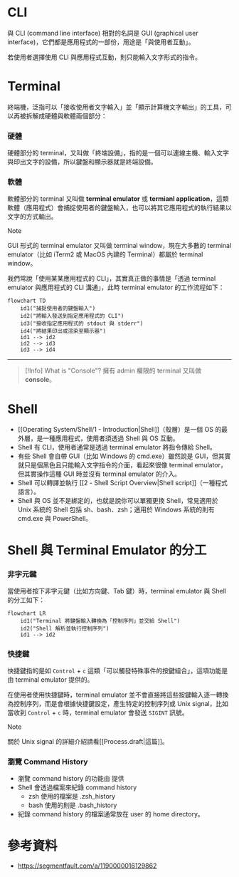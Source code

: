 # CLI

與 CLI (command line interface) 相對的名詞是 GUI (graphical user interface)，它們都是應用程式的一部份，用途是「與使用者互動」。

若使用者選擇使用 CLI 與應用程式互動，則只能輸入文字形式的指令。 

# Terminal

終端機，泛指可以「接收使用者文字輸入」並「顯示計算機文字輸出」的工具，可以再被拆解成硬體與軟體兩個部分：

### 硬體

硬體部分的 terminal，又叫做「終端設備」，指的是一個可以連線主機、輸入文字與印出文字的設備，所以鍵盤和顯示器就是終端設備。

### 軟體

軟體部分的 terminal 又叫做 **terminal emulator** 或 **termianl application**，這類軟體（應用程式）會捕捉使用者的鍵盤輸入，也可以將其它應用程式的執行結果以文字的方式輸出。

>[!Note]
>GUI 形式的 terminal emulator 又叫做 terminal window，現在大多數的 terminal emulator（比如 iTerm2 或 MacOS 內建的 Terminal）都屬於 terminal window。

我們常說「使用某某應用程式的 CLI」，其實真正做的事情是「透過 terminal emulator 與應用程式的 CLI 溝通」，此時 terminal emulator 的工作流程如下：

```mermaid
flowchart TD
    id1("捕捉使用者的鍵盤輸入")
    id2("將輸入發送到指定應用程式的 CLI")
    id3("接收指定應用程式的 stdout 與 stderr")
    id4("將結果印出或渲染至顯示器")
    id1 --> id2
    id2 --> id3
    id3 --> id4
```

---

>[!Info] What is "Console"?
>擁有 admin 權限的 terminal 又叫做 **console**。

# Shell

- [[Operating System/Shell/1 - Introduction|Shell]]（殼層）是一個 OS 的最外層，是一種應用程式，使用者須透過 Shell 與 OS 互動。
- Shell 有 CLI，使用者通常是透過 terminal emulator 將指令傳給 Shell。
- 有些 Shell 會自帶 GUI（比如 Windows 的 cmd.exe）雖然說是 GUI，但其實就只是個黑色且只能輸入文字指令的介面，看起來很像 terminal emulator，但其實操作這種 GUI 時並沒有 terminal emulator 的介入。
- Shell 可以轉譯並執行 [[2 - Shell Script Overview|Shell script]]（一種程式語言）。
- Shell 與 OS 並不是綁定的，也就是說你可以單獨更換 Shell，常見適用於 Unix 系統的 Shell 包括 sh、bash、zsh；適用於 Windows 系統的則有 cmd.exe 與 PowerShell。

# Shell 與 Terminal Emulator 的分工

### 非字元鍵

當使用者按下非字元鍵（比如方向鍵、Tab 鍵）時，terminal emulator 與 Shell 的分工如下：

```mermaid
flowchart LR
    id1("Terminal 將鍵盤輸入轉換為「控制序列」並交給 Shell")
    id2("Shell 解析並執行控制序列")
    id1 --> id2
```

### 快捷鍵

快捷鍵指的是如 `Control` + `c` 這類「可以觸發特殊事件的按鍵組合」，這項功能是由 terminal emulator 提供的。

在使用者使用快捷鍵時，terminal emulator 並不會直接將這些按鍵輸入逐一轉換為控制序列，而是會根據快捷鍵設定，產生特定的控制序列或 Unix signal，比如當收到  `Control` + `c` 時，terminal emulator 會發送 `SIGINT` 訊號。

>[!Note]
>關於 Unix signal 的詳細介紹請看[[Process.draft|這篇]]。

### 瀏覽 Command History

- 瀏覽 command history 的功能由  提供
- Shell 會透過檔案來紀錄 command history
    - zsh 使用的檔案是 .zsh_history
    - bash 使用的則是 .bash_history
- 紀錄 command history 的檔案通常放在 user 的 home directory。

# 參考資料

- <https://segmentfault.com/a/1190000016129862>
